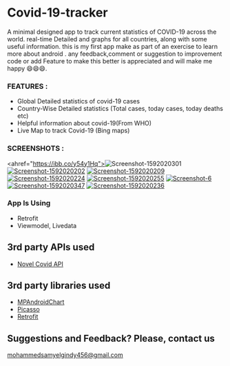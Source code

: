 # Covid-19-tracker
A minimal designed app to track current statistics of COVID-19 across the world. 
real-time Detailed and graphs for all countries, along with some useful information.
this is my first app make as part of an exercise to learn more about android .
any feedback,comment or suggestion to improvement code or add Feature to make this better is appreciated and will make me happy 😄😄😄.

### FEATURES : 
- Global Detailed statistics of covid-19 cases
- Country-Wise Detailed statistics (Total cases, today cases, today deaths etc)
- Helpful information about covid-19(From WHO)
- Live Map to track Covid-19 (Bing maps)
 
### SCREENSHOTS : 
<ahref="https://ibb.co/y54y1Hq"><img src="https://i.ibb.co/y54y1Hq/Screenshot-1592020301.png" alt="Screenshot-1592020301" border="0" target="_blank"></a>
<a href="https://ibb.co/j89x9pM"><img src="https://i.ibb.co/j89x9pM/Screenshot-1592020202.png" alt="Screenshot-1592020202" border="0"></a> 
<a href="https://ibb.co/v4JSWWC"><img src="https://i.ibb.co/v4JSWWC/Screenshot-1592020209.png" alt="Screenshot-1592020209" border="0"></a> 
<a href="https://ibb.co/ZS6ZVYN"><img src="https://i.ibb.co/ZS6ZVYN/Screenshot-1592020224.png" alt="Screenshot-1592020224" border="0"></a>
<a href="https://ibb.co/Bf6FkRz"><img src="https://i.ibb.co/Bf6FkRz/Screenshot-1592020255.png" alt="Screenshot-1592020255" border="0"></a> 
<a href="https://ibb.co/cw2zgDg"><img src="https://i.ibb.co/cw2zgDg/Screenshot-6.png" alt="Screenshot-6" border="0"></a> 
<a href="https://ibb.co/7WJxrvv"><img src="https://i.ibb.co/7WJxrvv/Screenshot-1592020347.png" alt="Screenshot-1592020347" border="0"></a> 
<a href="https://ibb.co/VvDG2Kq"><img src="https://i.ibb.co/VvDG2Kq/Screenshot-1592020236.png" alt="Screenshot-1592020236" border="0"></a> 

### App Is Using
- Retrofit
- Viewmodel, Livedata

## 3rd party APIs used
- [Novel Covid API](https://github.com/NovelCOVID/API)

## 3rd party libraries used
- [MPAndroidChart](https://github.com/PhilJay/MPAndroidChart)
- [Picasso](https://github.com/square/picasso)
- [Retrofit](https://github.com/square/retrofit)

## Suggestions and Feedback? Please, contact us
mohammedsamyelgindy456@gmail.com
